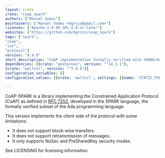 ```yaml
---
layout: crate
crate: "coap_spark"
authors: ["Manuel Gomez"]
maintainers: ["Manuel Gomez <mgrojo@gmail.com>"]
licenses: ["Apache-2.0 OR GPL-2.0-or-later"]
websites: ["https://github.com/mgrojo/coap_spark"]
tags: ["spark",
"coap",
"iot",
"protocol"]
version: "0.9.0"
short_description: "CoAP implementation formally verified with SPARK/Ada"
dependencies: [{crate: "gnatprove", version: "^14.1.1"},
{crate: "wolfssl", version: "^5.8.0"}]
configuration_variables: []
configuration_values: [{crate: 'wolfssl', settings: [{name: 'STATIC_PSK', value: "true"}]}]

---
```

CoAP-SPARK is a library implementing the Constrained Application Protocol (CoAP)
as defined in
[RFC 7252](https://www.rfc-editor.org/rfc/rfc7252), developed in the SPARK 
language, the formally verified subset of the Ada programming language.

This version implements the client side of the protocol with some limitations:
- It does not support block-wise transfers.
- It does not support retransmission of messages.
- It only supports NoSec and PreSharedKey security modes.

See LICENSING for licensing information.


